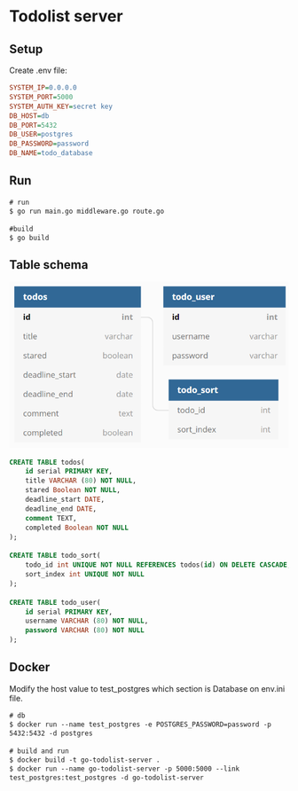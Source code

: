 # Todolist server

## Setup

Create .env file:  

```ini
SYSTEM_IP=0.0.0.0
SYSTEM_PORT=5000
SYSTEM_AUTH_KEY=secret key
DB_HOST=db
DB_PORT=5432
DB_USER=postgres
DB_PASSWORD=password
DB_NAME=todo_database
```

## Run

```shell
# run
$ go run main.go middleware.go route.go

#build
$ go build
```

## Table schema

![schema](schema.PNG)  

```sql
CREATE TABLE todos(
    id serial PRIMARY KEY,
    title VARCHAR (80) NOT NULL,
    stared Boolean NOT NULL,
    deadline_start DATE,
    deadline_end DATE,
    comment TEXT,
    completed Boolean NOT NULL
);

CREATE TABLE todo_sort(
    todo_id int UNIQUE NOT NULL REFERENCES todos(id) ON DELETE CASCADE,
    sort_index int UNIQUE NOT NULL
);

CREATE TABLE todo_user(
    id serial PRIMARY KEY,
    username VARCHAR (80) NOT NULL,
    password VARCHAR (80) NOT NULL
);
```

## Docker

Modify the host value to test_postgres which section is Database on env.ini file.  

```shell
# db
$ docker run --name test_postgres -e POSTGRES_PASSWORD=password -p 5432:5432 -d postgres

# build and run
$ docker build -t go-todolist-server .
$ docker run --name go-todolist-server -p 5000:5000 --link test_postgres:test_postgres -d go-todolist-server
```
